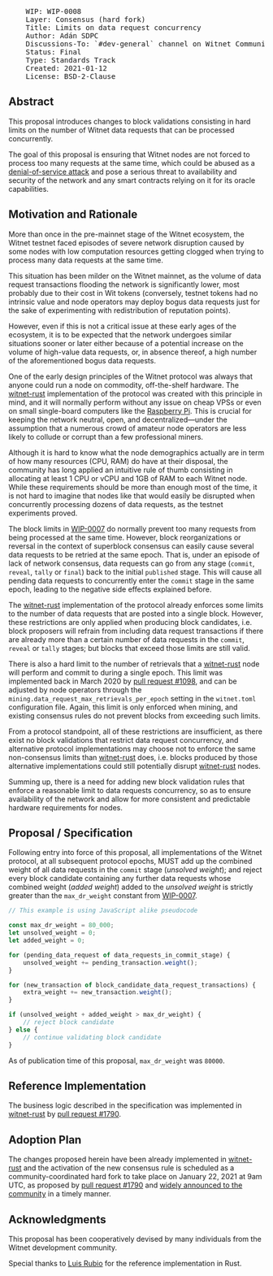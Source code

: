 <pre>
    WIP: WIP-0008
    Layer: Consensus (hard fork)
    Title: Limits on data request concurrency
    Author: Adán SDPC <adan@witnet.foundation>
    Discussions-To: `#dev-general` channel on Witnet Community's Discord server
    Status: Final
    Type: Standards Track
    Created: 2021-01-12
    License: BSD-2-Clause
</pre>


## Abstract

This proposal introduces changes to block validations consisting in hard limits on the number of Witnet data requests that can be processed concurrently.

The goal of this proposal is ensuring that Witnet nodes are not forced to process too many requests at the same time, which could be abused as a [denial-of-service attack][DoS] and pose a serious threat to availability and security of the network and any smart contracts relying on it for its oracle capabilities. 


## Motivation and Rationale

More than once in the pre-mainnet stage of the Witnet ecosystem, the Witnet testnet faced episodes of severe network disruption caused by some nodes with low computation resources getting clogged when trying to process many data requests at the same time.

This situation has been milder on the Witnet mainnet, as the volume of data request transactions flooding the network is significantly lower, most probably due to their cost in Wit tokens (conversely, testnet tokens had no intrinsic value and node operators may deploy bogus data requests just for the sake of experimenting with redistribution of reputation points). 

However, even if this is not a critical issue at these early ages of the ecosystem, it is to be expected that the network undergoes similar situations sooner or later either because of a potential increase on the volume of high-value data requests, or, in absence thereof, a high number of the aforementioned bogus data requests.

One of the early design principles of the Witnet protocol was always that anyone could run a node on commodity, off-the-shelf hardware. The [witnet-rust] implementation of the protocol was created with this principle in mind, and it will normally perform without any issue on cheap VPSs or even on small single-board computers like the [Raspberry Pi][raspberrypi]. This is crucial for keeping the network neutral, open, and decentralized—under the assumption that a numerous crowd of amateur node operators are less likely to collude or corrupt than a few professional miners. 

Although it is hard to know what the node demographics actually are in term of how many resources (CPU, RAM) do have at their disposal, the community has long applied an intuitive rule of thumb consisting in allocating at least 1 CPU or vCPU and 1GB of RAM to each Witnet node. While these requirements should be more than enough most of the time, it is not hard to imagine that nodes like that would easily be disrupted when concurrently processing dozens of data requests, as the testnet experiments proved.

The block limits in [WIP-0007][wip-0007] do normally prevent too many requests from being processed at the same time. However, block reorganizations or reversal in the context of superblock consensus can easily cause several data requests to be retried at the same epoch. That is, under an episode of lack of network consensus, data requests can go from any stage (`commit`, `reveal`, `tally` or `final`) back to the initial `published` stage. This will cause all pending data requests to concurrently enter the `commit` stage in the same epoch, leading to the negative side effects explained before.

The [witnet-rust] implementation of the protocol already enforces some limits to the number of data requests that are posted into a single block. However, these restrictions are only applied when producing block candidates, i.e. block proposers will refrain from including data request transactions if there are already more than a certain number of data requests in the `commit`, `reveal` or `tally` stages; but blocks that exceed those limits are still valid.

There is also a hard limit to the number of retrievals that a [witnet-rust] node will perform and commit to during a single epoch. This limit was implemented back in March 2020 by [pull request #1098][pr1098], and can be adjusted by node operators through the `mining.data_request_max_retrievals_per_epoch` setting in the `witnet.toml` configuration file. Again, this limit is only enforced when mining, and existing consensus rules do not prevent blocks from exceeding such limits.

From a protocol standpoint, all of these restrictions are insufficient, as there exist no block validations that restrict data request concurrency, and alternative protocol implementations may choose not to enforce the same non-consensus limits than [witnet-rust] does, i.e. blocks produced by those alternative implementations could still potentially disrupt [witnet-rust] nodes.

Summing up, there is a need for adding new block validation rules that enforce a reasonable limit to data requests concurrency, so as to ensure availability of the network and allow for more consistent and predictable hardware requirements for nodes. 


## Proposal / Specification

Following entry into force of this proposal, all implementations of the Witnet protocol, at all subsequent protocol epochs, MUST add up the combined weight of all data requests in the `commit` stage (_unsolved weight_); and reject every block candidate containing any further data requests whose combined weight (_added weight_) added to the _unsolved weight_ is strictly greater than the `max_dr_weight` constant from [WIP-0007][wip-0007].  

```js
// This example is using JavaScript alike pseudocode

const max_dr_weight = 80_000;
let unsolved_weight = 0;
let added_weight = 0;

for (pending_data_request of data_requests_in_commit_stage) {
    unsolved_weight += pending_transaction.weight();
}

for (new_transaction of block_candidate_data_request_transactions) {
    extra_weight += new_transaction.weight();
}

if (unsolved_weight + added_weight > max_dr_weight) {
    // reject block candidate
} else {
    // continue validating block candidate
}
```

As of publication time of this proposal, `max_dr_weight` was `80000`.

## Reference Implementation

The business logic described in the specification was implemented in [witnet-rust] by [pull request #1790][pr1790].


## Adoption Plan

The changes proposed herein have been already implemented in [witnet-rust] and the activation of the new consensus rule is scheduled as a community-coordinated hard fork to take place on January 22, 2021 at 9am UTC, as proposed by [pull request #1790][pr1790] and [widely announced to the community][announcement] in a timely manner.

## Acknowledgments

This proposal has been cooperatively devised by many individuals from the Witnet development community.

Special thanks to [Luis Rubio][lrubiorod] for the reference implementation in Rust.


[DoS]: https://en.wikipedia.org/wiki/Denial-of-service_attack
[witnet-rust]: https://github.com/witnet-rust
[raspberrypi]: https://www.raspberrypi.org/
[wip-0007]: wip-0007.md
[pr1790]: https://github.com/witnet/witnet-rust/pull/1790
[announcement]: https://medium.com/witnet/introducing-witnet-1-1-the-biggest-network-upgrade-so-far-ecaae6b6945e
[pr1098]: https://github.com/witnet/witnet-rust/pull/1098
[lrubiorod]: https://github.com/lrubiorod